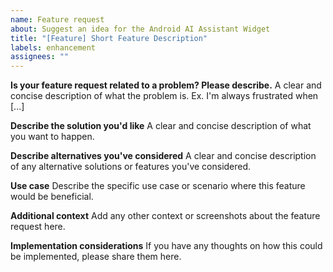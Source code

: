 ```yaml
---
name: Feature request
about: Suggest an idea for the Android AI Assistant Widget
title: "[Feature] Short Feature Description"
labels: enhancement
assignees: ""
---
```


**Is your feature request related to a problem? Please describe.**
A clear and concise description of what the problem is. Ex. I'm always frustrated when [...]

**Describe the solution you'd like**
A clear and concise description of what you want to happen.

**Describe alternatives you've considered**
A clear and concise description of any alternative solutions or features you've considered.

**Use case**
Describe the specific use case or scenario where this feature would be beneficial.

**Additional context**
Add any other context or screenshots about the feature request here.

**Implementation considerations**
If you have any thoughts on how this could be implemented, please share them here.